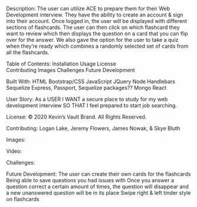 Description: The user can utilize ACE to prepare them for their Web Development interview. They have the ability to create an account & sign into their account. Once logged in, the user will be displayed with different sections of flashcards. The user can then click on which flashcard they want to review which then displays the question on a card that you can flip over for the answer. We also gave the option for the user to take a quiz when they’re ready which combines a randomly selected set of cards from all the flashcards.

Table of Contents:
Installation
Usage
License   
Contributing
Images
Challenges
Future Development

Built With:
HTML
Bootstrap/CSS
JavaScript
JQuery
Node
Handlebars
Sequelize
Express, Passport, Sequelize packages??
Mongo
React

User Story:
As a USER I WANT a secure place to study for my web development interview SO THAT I feel prepared to start job searching. 

License:
© 2020 Kevin’s Vault Brand. All Rights Reserved.

Contributing:
Logan Lake, Jeremy Flowers, James Nowak, & Skye Bluth

Images:

Video:

Challenges:

Future Development:
The user can create their own cards for the flashcards
Being able to save questions you had issues with 
Once you answer a question correct a certain amount of times, the question will disappear and a new unanswered question will be in its place
Swipe right & left tinder style on flashcards